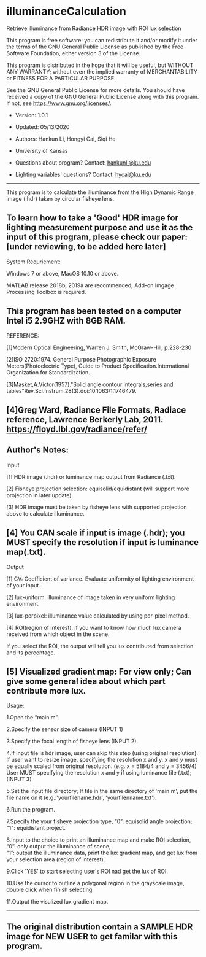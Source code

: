 # illuminanceCalculation
Retrieve illuminance from Radiance HDR image with ROI lux selection

This program is free software: you can redistribute it and/or modify
it under the terms of the GNU General Public License as published by
the Free Software Foundation, either version 3 of the License.

This program is distributed in the hope that it will be useful,
but WITHOUT ANY WARRANTY; without even the implied warranty of
MERCHANTABILITY or FITNESS FOR A PARTICULAR PURPOSE. 

See the GNU General Public License for more details. 
You should have received a copy of the GNU General Public License 
along with this program.  If not, see https://www.gnu.org/licenses/.

*	Version: 1.0.1
*	Updated: 05/13/2020	
*	Authors: Hankun Li, Hongyi Cai, Siqi He
*	University of Kansas	

*	Questions about program? Contact: hankunli@ku.edu 
*	Lighting variables' questions? Contact: hycai@ku.edu 

----------------------------------------------------------------------------------------------------------------------
This program is to calculate the illuminance from the High Dynamic Range image (.hdr) taken by circular fisheye lens.

To learn how to take a 'Good' HDR image for lighting measurement purpose and use it as the input of this program,
please check our paper: [under reviewing, to be added here later]  
----------------------------------------------------------------------------------------------------------------------
System Requriement:
 
Windows 7 or above, MacOS 10.10 or above.

MATLAB release 2018b, 2019a are recommended; Add-on Imgage Processing Toolbox is required.

This program has been tested on a computer Intel i5 2.9GHZ with 8GB RAM.
-----------------------------------------------------------------------------------------------------------------------
REFERENCE:

[1]Modern Optical Engineering, Warren J. Smith, McGraw-Hill, p.228-230

[2]ISO 2720:1974. General Purpose Photographic Exposure Meters(Photoelectric Type),
Guide to Product Specification.International Organization for Standardization.

[3]Masket,A.Victor(1957)."Solid angle contour integrals,series and tables"Rev.Sci.Instrum.28(3).doi:10.1063/1.1746479.

[4]Greg Ward, Radiance File Formats, Radiace reference, Lawrence Berkerly Lab, 2011. https://floyd.lbl.gov/radiance/refer/
-----------------------------------------------------------------------------------------------------------------------
Author's Notes:
---------------
Input

[1] HDR image (.hdr) or luminance map output from Radiance (.txt).

[2] Fisheye projection selection: equisolid/equidistant (will support more projection in later update).

[3] HDR image must be taken by fisheye lens with supported projection above to calculate illuminance.

[4] You CAN scale if input is image (.hdr); you MUST specify the resolution if input is luminance map(.txt).
-----------------------------------------------------------------------------------------------------------------------
Output

[1] CV: Coefficient of variance. Evaluate uniformity of lighting environment of your input.

[2] lux-uniform: illuminance of image taken in very uniform lighting environment.

[3] lux-perpixel: illuminance value calculated by using per-pixel method.

[4] ROI(region of interest): if you want to know how much lux camera received from which object in the scene.

If you select the ROI, the output will tell you lux contributed from selection and its percentage.

[5] Visualized gradient map: For view only; Can give some general idea about which part contribute more lux.
------------------------------------------------------------------------------------------------------------------------
Usage:

1.Open the “main.m”.

2.Specify the sensor size of camera (INPUT 1)

3.Specify the focal length of fisheye lens (INPUT 2).

4.If input file is hdr image, user can skip this step (using original resolution). 
  If user want to resize image, specifying the resolution x and y, x and y must be equally scaled from original resolution. (e.g. x = 5184/4 and y = 3456/4)
  User MUST specifying the resolution x and y if using luminance file (.txt);  (INPUT 3)

5.Set the input file directory; If file in the same directory of 'main.m', put the file name on it (e.g.:'yourfilename.hdr', 'yourfilenname.txt').

6.Run the program. 

7.Specify the your fisheye projection type, “0”: equisolid angle projection; "1": equidistant project.

8.Input to the choice to print an illuminance map and make ROI selection, “0”: only output the illuminance of scene,  
  “1”: output the illuminance data, print the lux gradient map, and get lux from your selection area (region of interest).

9.Click 'YES' to start selecting user's ROI nad get the lux of ROI.

10.Use the cursor to outline a polygonal region in the grayscale image, double click when finish selecting.

11.Output the visulized lux gradient map.

--------------------------------------------------------------------------------------------------------------------------
The original distribution contain a SAMPLE HDR image for NEW USER to get familar with this program.
--------------------------------------------------------------------------------------------------------------------------
